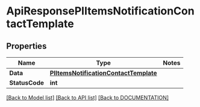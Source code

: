 # ApiResponsePIItemsNotificationContactTemplate

## Properties
Name | Type | Notes
------------ | ------------- | -------------
**Data** | **[**PIItemsNotificationContactTemplate**](../Model/PIItemsNotificationContactTemplate.md)**
**StatusCode** | **int**

[[Back to Model list]](../../DOCUMENTATION.md#documentation-for-models) [[Back to API list]](../../DOCUMENTATION.md#documentation-for-api-endpoints) [[Back to DOCUMENTATION]](../../DOCUMENTATION.md)
